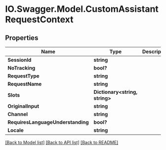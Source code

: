 # IO.Swagger.Model.CustomAssistantRequestContext
## Properties

Name | Type | Description | Notes
------------ | ------------- | ------------- | -------------
**SessionId** | **string** |  | 
**NoTracking** | **bool?** |  | [optional] 
**RequestType** | **string** |  | 
**RequestName** | **string** |  | [optional] 
**Slots** | **Dictionary&lt;string, string&gt;** |  | [optional] 
**OriginalInput** | **string** |  | [optional] 
**Channel** | **string** |  | 
**RequiresLanguageUnderstanding** | **bool?** |  | [optional] 
**Locale** | **string** |  | [optional] 

[[Back to Model list]](../README.md#documentation-for-models) [[Back to API list]](../README.md#documentation-for-api-endpoints) [[Back to README]](../README.md)


